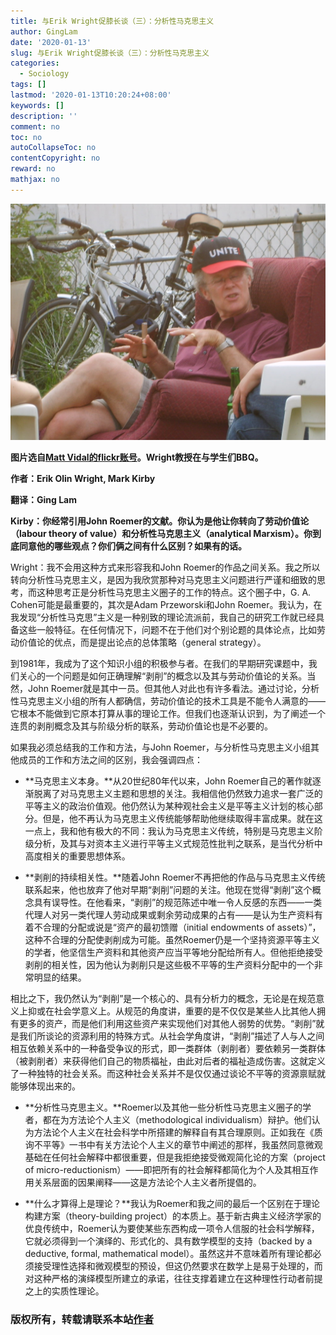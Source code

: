 ```yaml
---
title: 与Erik Wright促膝长谈（三）：分析性马克思主义
author: GingLam
date: '2020-01-13'
slug: 与Erik Wright促膝长谈（三）：分析性马克思主义
categories:
  - Sociology
tags: []
lastmod: '2020-01-13T10:20:24+08:00'
keywords: []
description: ''
comment: no
toc: no
autoCollapseToc: no
contentCopyright: no
reward: no
mathjax: no
---
```

<div align=center><img src="https://raw.githubusercontent.com/GingLam/Storage/master/2504261600_f247ab14ac_b.jpg"></div>
<div align=center>
</div>

**图片选自[Matt Vidal的flickr账号](https://www.flickr.com/photos/mattgvidal/2504261600/)。Wright教授在与学生们BBQ。**

**作者：Erik Olin Wright, Mark Kirby**

**翻译：Ging Lam**

**Kirby：你经常引用John Roemer的文献。你认为是他让你转向了劳动价值论（labour theory of value）和分析性马克思主义（analytical Marxism）。你到底同意他的哪些观点？你们俩之间有什么区别？如果有的话。**

Wright：我不会用这种方式来形容我和John Roemer的作品之间关系。我之所以转向分析性马克思主义，是因为我欣赏那种对马克思主义问题进行严谨和细致的思考，而这种思考正是分析性马克思主义圈子的工作的特点。这个圈子中，G. A. Cohen可能是最重要的，其次是Adam Przeworski和John Roemer。我认为，在我发现“分析性马克思”主义是一种别致的理论流派前，我自己的研究工作就已经具备这些一般特征。在任何情况下，问题不在于他们对个别论题的具体论点，比如劳动价值论的优点，而是提出论点的总体策略（general strategy）。

到1981年，我成为了这个知识小组的积极参与者。在我们的早期研究课题中，我们关心的一个问题是如何正确理解“剥削”的概念以及其与劳动价值论的关系。当然，John Roemer就是其中一员。但其他人对此也有许多看法。通过讨论，分析性马克思主义小组的所有人都确信，劳动价值论的技术工具是不能令人满意的——它根本不能做到它原本打算从事的理论工作。但我们也逐渐认识到，为了阐述一个连贯的剥削概念及其与阶级分析的联系，劳动价值论也是不必要的。

如果我必须总结我的工作和方法，与John Roemer，与分析性马克思主义小组其他成员的工作和方法之间的区别，我会强调四点：

<!--more-->

-	**马克思主义本身。**从20世纪80年代以来，John Roemer自己的著作就逐渐脱离了对马克思主义主题和思想的关注。我相信他仍然致力追求一套广泛的平等主义的政治价值观。他仍然认为某种观社会主义是平等主义计划的核心部分。但是，他不再认为马克思主义传统能够帮助他继续取得丰富成果。就在这一点上，我和他有极大的不同：我认为马克思主义传统，特别是马克思主义阶级分析，及其与对资本主义进行平等主义式规范性批判之联系，是当代分析中高度相关的重要思想体系。

- **剥削的持续相关性。**随着John Roemer不再把他的作品与马克思主义传统联系起来，他也放弃了他对早期“剥削”问题的关注。他现在觉得“剥削”这个概念具有误导性。在他看来，“剥削”的规范陈述中唯一令人反感的东西——一类代理人对另一类代理人劳动成果或剩余劳动成果的占有——是认为生产资料有着不合理的分配或说是“资产的最初馈赠（initial endowments of assets）”，这种不合理的分配使剥削成为可能。虽然Roemer仍是一个坚持资源平等主义的学者，他坚信生产资料和其他资产应当平等地分配给所有人。但他拒绝接受剥削的相关性，因为他认为剥削只是这些极不平等的生产资料分配中的一个非常明显的结果。

相比之下，我仍然认为“剥削”是一个核心的、具有分析力的概念，无论是在规范意义上抑或在社会学意义上。从规范的角度讲，重要的是不仅仅是某些人比其他人拥有更多的资产，而是他们利用这些资产来实现他们对其他人弱势的优势。“剥削”就是我们所谈论的资源利用的特殊方式。从社会学角度讲，“剥削”描述了人与人之间相互依赖关系中的一种备受争议的形式，即一类群体（剥削者）要依赖另一类群体（被剥削者）来获得他们自己的物质福祉，由此对后者的福祉造成伤害。这就定义了一种独特的社会关系。而这种社会关系并不是仅仅通过谈论不平等的资源禀赋就能够体现出来的。

- **分析性马克思主义。**Roemer以及其他一些分析性马克思主义圈子的学者，都在为方法论个人主义（methodological individualism）辩护。他们认为方法论个人主义在社会科学中所搭建的解释自有其合理原则。正如我在《质询不平等》一书中有关方法论个人主义的章节中阐述的那样，我虽然同意微观基础在任何社会解释中都很重要，但是我拒绝接受微观简化论的方案（project of micro-reductionism）——即把所有的社会解释都简化为个人及其相互作用关系层面的因果阐释——这是方法论个人主义者所提倡的。

- **什么才算得上是理论？**我认为Roemer和我之间的最后一个区别在于理论构建方案（theory-building project）的本质上。基于新古典主义经济学家的优良传统中，Roemer认为要使某些东西构成一项令人信服的社会科学解释，它就必须得到一个演绎的、形式化的、具有数学模型的支持（backed by a deductive, formal, mathematical model）。虽然这并不意味着所有理论都必须接受理性选择和微观模型的预设，但这仍然要求在数学上是易于处理的，而对这种严格的演绎模型所建立的承诺，往往支撑着建立在这种理性行动者前提之上的实质性理论。

### 版权所有，转载请联系本站[作者](mailto:linj83@mail2.sysu.edu.cn)
